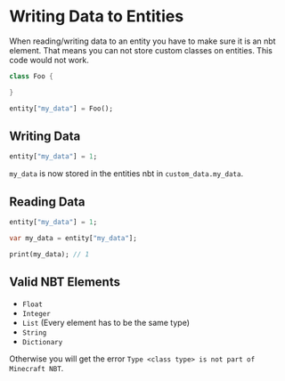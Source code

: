 # Writing Data to Entities

When reading/writing data to an entity you have to make sure it is an nbt element. That means you can not store custom classes on entities. This code would not work.

```dart
class Foo {

}

entity["my_data"] = Foo();
```

## Writing Data

```dart
entity["my_data"] = 1;
```

`my_data` is now stored in the entities nbt in `custom_data.my_data`.

## Reading Data

```dart
entity["my_data"] = 1;

var my_data = entity["my_data"];

print(my_data); // 1
```

## Valid NBT Elements

- `Float`
- `Integer`
- `List` (Every element has to be the same type)
- `String`
- `Dictionary`

Otherwise you will get the error `Type <class type> is not part of Minecraft NBT`.
